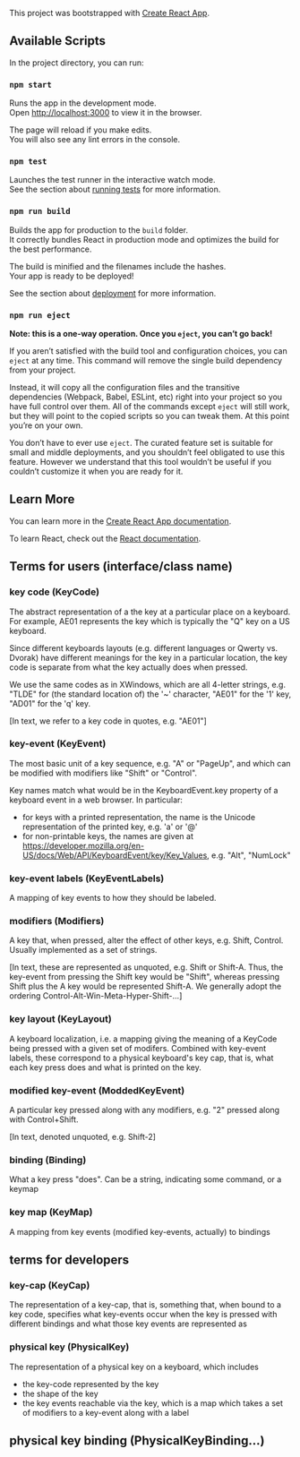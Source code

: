 This project was bootstrapped with [Create React App](https://github.com/facebook/create-react-app).

## Available Scripts

In the project directory, you can run:

### `npm start`

Runs the app in the development mode.<br>
Open [http://localhost:3000](http://localhost:3000) to view it in the browser.

The page will reload if you make edits.<br>
You will also see any lint errors in the console.

### `npm test`

Launches the test runner in the interactive watch mode.<br>
See the section about [running tests](https://facebook.github.io/create-react-app/docs/running-tests) for more information.

### `npm run build`

Builds the app for production to the `build` folder.<br>
It correctly bundles React in production mode and optimizes the build for the best performance.

The build is minified and the filenames include the hashes.<br>
Your app is ready to be deployed!

See the section about [deployment](https://facebook.github.io/create-react-app/docs/deployment) for more information.

### `npm run eject`

**Note: this is a one-way operation. Once you `eject`, you can’t go back!**

If you aren’t satisfied with the build tool and configuration choices, you can `eject` at any time. This command will remove the single build dependency from your project.

Instead, it will copy all the configuration files and the transitive dependencies (Webpack, Babel, ESLint, etc) right into your project so you have full control over them. All of the commands except `eject` will still work, but they will point to the copied scripts so you can tweak them. At this point you’re on your own.

You don’t have to ever use `eject`. The curated feature set is suitable for small and middle deployments, and you shouldn’t feel obligated to use this feature. However we understand that this tool wouldn’t be useful if you couldn’t customize it when you are ready for it.

## Learn More

You can learn more in the [Create React App documentation](https://facebook.github.io/create-react-app/docs/getting-started).

To learn React, check out the [React documentation](https://reactjs.org/).

## Terms for users (interface/class name)

### key code (KeyCode)

The abstract representation of a the key at a particular place on a keyboard. For example, AE01 represents the key which is typically the "Q" key on a US keyboard.

Since different keyboards layouts (e.g. different languages or Qwerty vs. Dvorak) have different meanings for the key in a particular location, the key code is separate from what the key actually does when pressed.

We use the same codes as in XWindows, which are all 4-letter strings, e.g. "TLDE" for (the standard location of) the '~' character, "AE01" for the '1' key, "AD01" for the 'q' key.

[In text, we refer to a key code in quotes, e.g. "AE01"]

### key-event (KeyEvent)

The most basic unit of a key sequence, e.g. "A" or "PageUp", and which can be modified with modifiers like "Shift" or "Control".

Key names match what would be in the KeyboardEvent.key property of a keyboard event in a web browser. In particular:
- for keys with a printed representation, the name is the Unicode representation of the printed key, e.g. 'a' or '@'
- for non-printable keys, the names are given at https://developer.mozilla.org/en-US/docs/Web/API/KeyboardEvent/key/Key_Values, e.g. "Alt", "NumLock"

### key-event labels (KeyEventLabels)

A mapping of key events to how they should be labeled.

### modifiers (Modifiers)

A key that, when pressed, alter the effect of other keys, e.g. Shift, Control. Usually implemented as a set of strings.

[In text, these are represented as unquoted, e.g. Shift or Shift-A. Thus, the key-event from pressing the Shift key would be "Shift", whereas pressing Shift plus the A key would be represented Shift-A. We generally adopt the ordering Control-Alt-Win-Meta-Hyper-Shift-...]

### key layout (KeyLayout)

A keyboard localization, i.e. a mapping giving the meaning of a KeyCode being pressed with a given set of modifers. Combined with key-event labels, these correspond to a physical keyboard's key cap, that is, what each key press does and what is printed on the key.

### modified key-event (ModdedKeyEvent)

A particular key pressed along with any modifiers, e.g. "2" pressed along with Control+Shift.

[In text, denoted unquoted, e.g. Shift-2]

### binding (Binding)

What a key press "does". Can be a string, indicating some command, or a keymap

### key map (KeyMap)

A mapping from key events (modified key-events, actually) to bindings

## terms for developers

### key-cap (KeyCap)

The representation of a key-cap, that is, something that, when bound to a key code, specifies what key-events occur when the key is pressed with different bindings and what those key events are represented as

### physical key (PhysicalKey)

The representation of a physical key on a keyboard, which includes
- the key-code represented by the key
- the shape of the key
- the key events reachable via the key, which is a map which takes a set of modifiers to a key-event along with a label

## physical key binding (PhysicalKeyBinding...)

